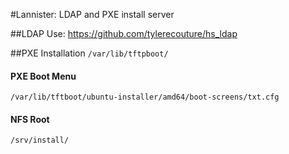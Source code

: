 #Lannister: LDAP and PXE install server

##LDAP
Use: https://github.com/tylerecouture/hs_ldap
 

##PXE Installation
`/var/lib/tftpboot/`

#### PXE Boot Menu
`/var/lib/tftboot/ubuntu-installer/amd64/boot-screens/txt.cfg`

#### NFS Root
`/srv/install/`

